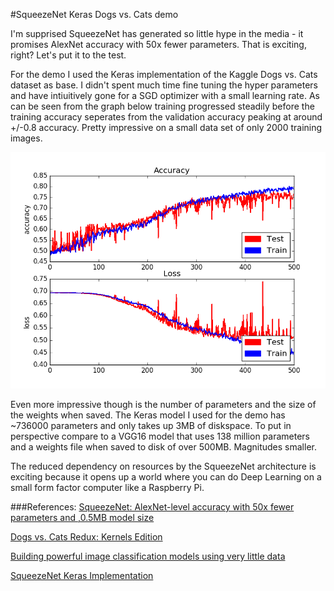 #SqueezeNet Keras Dogs vs. Cats demo

I'm supprised SqueezeNet has generated so little hype in the media - it promises AlexNet accuracy with 50x fewer parameters. That is exciting, right? Let's put it to the test.

For the demo I used the Keras implementation of the Kaggle Dogs vs. Cats dataset as base. I didn't spent much time fine tuning the hyper parameters and have 
intiuitively gone for a SGD optimizer with a small learning rate. As can be seen from the graph below training progressed steadily before the training accuracy seperates 
from the validation accuracy peaking at around +/-0.8 accuracy. Pretty impressive on a small data set of only 2000 training images.

![SqueezeNet Training](training_acc_loss.png)

Even more impressive though is the number of parameters and the size of the weights when saved. The Keras model I used for the demo has ~736000 parameters and only takes up 
3MB of diskspace. To put in perspective compare to a VGG16 model that uses 138 million parameters and a weights file when saved to disk of over 500MB. Magnitudes smaller.

The reduced dependency on resources by the SqueezeNet architecture is exciting because it opens up a world where you can do Deep Learning on a small form factor computer like a 
Raspberry Pi. 




###References:
[SqueezeNet: AlexNet-level accuracy with 50x fewer parameters and ,0.5MB model size](https://arxiv.org/abs/1602.07360)

[Dogs vs. Cats Redux: Kernels Edition](https://www.kaggle.com/c/dogs-vs-cats-redux-kernels-edition)

[Building powerful image classification models using very little data](https://blog.keras.io/building-powerful-image-classification-models-using-very-little-data.html)

[SqueezeNet Keras Implementation](https://github.com/DT42/squeezenet_demo)